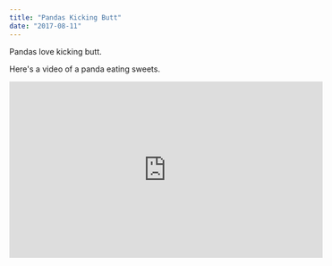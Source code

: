 ```yaml
---
title: "Pandas Kicking Butt"
date: "2017-08-11"
---
```


Pandas love kicking butt.

Here's a video of a panda eating sweets.

<iframe width="560" height="315" src="https://www.youtube.com/embed/4n0xNbfJLR8" frameborder="0" allowfullscreen></iframe>